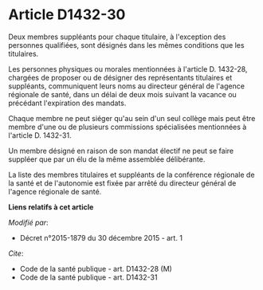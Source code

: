 # Article D1432-30

Deux membres suppléants pour chaque titulaire, à l'exception des personnes qualifiées, sont désignés dans les mêmes
conditions que les titulaires. 

Les personnes physiques ou morales mentionnées à l'article D. 1432-28, chargées de proposer ou de désigner des représentants
titulaires et suppléants, communiquent leurs noms au directeur général de l'agence régionale de santé, dans un délai de deux
mois suivant la vacance ou précédant l'expiration des mandats. 

Chaque membre ne peut siéger qu'au sein d'un seul collège mais peut être membre d'une ou de plusieurs commissions
spécialisées mentionnées à l'article D. 1432-31. 

Un membre désigné en raison de son mandat électif ne peut se faire suppléer que par un élu de la même assemblée délibérante. 

La liste des membres titulaires et suppléants de la conférence régionale de la santé et de l'autonomie est fixée par arrêté
du directeur général de l'agence régionale de santé.

**Liens relatifs à cet article**

_Modifié par_:

  - Décret n°2015-1879 du 30 décembre 2015 - art. 1

_Cite_:

  - Code de la santé publique - art. D1432-28 (M)
  - Code de la santé publique - art. D1432-31

